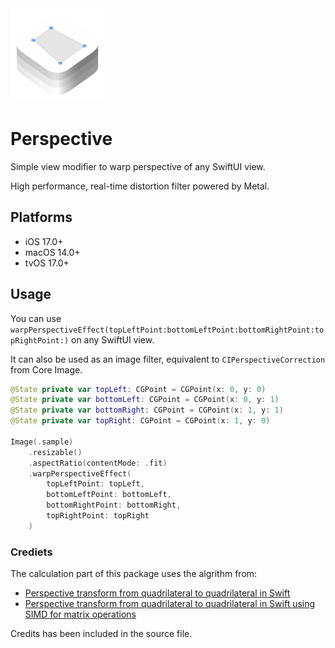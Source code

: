 <img src="Resources/logo.png" width=150>

# Perspective

Simple view modifier to warp perspective of any SwiftUI view.

High performance, real-time distortion filter powered by Metal.

## Platforms

- iOS 17.0+
- macOS 14.0+
- tvOS 17.0+

## Usage

You can use `warpPerspectiveEffect(topLeftPoint:bottomLeftPoint:bottomRightPoint:topRightPoint:)` on any SwiftUI view.

It can also be used as an image filter, equivalent to `CIPerspectiveCorrection` from Core Image.

```swift
@State private var topLeft: CGPoint = CGPoint(x: 0, y: 0)
@State private var bottomLeft: CGPoint = CGPoint(x: 0, y: 1)
@State private var bottomRight: CGPoint = CGPoint(x: 1, y: 1)
@State private var topRight: CGPoint = CGPoint(x: 1, y: 0)

Image(.sample)
    .resizable()
    .aspectRatio(contentMode: .fit)
    .warpPerspectiveEffect(
        topLeftPoint: topLeft,
        bottomLeftPoint: bottomLeft,
        bottomRightPoint: bottomRight,
        topRightPoint: topRight
    )
```

### Crediets

The calculation part of this package uses the algrithm from:

* [Perspective transform from quadrilateral to quadrilateral in Swift](https://rethunk.medium.com/perspective-transform-from-quadrilateral-to-quadrilateral-in-swift-5a9adf2175c3)
* [Perspective transform from quadrilateral to quadrilateral in Swift using SIMD for matrix operations](https://rethunk.medium.com/perspective-transform-from-quadrilateral-to-quadrilateral-in-swift-using-simd-for-matrix-operations-15dc3f090860)

Credits has been included in the source file.
